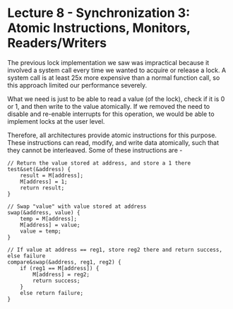 # Lecture 8 - Synchronization 3: Atomic Instructions, Monitors, Readers/Writers

The previous lock implementation we saw was impractical because it involved a system
call every time we wanted to acquire or release a lock. A system call is at least 25x
more expensive than a normal function call, so this approach limited our performance
severely.

What we need is just to be able to read a value (of the lock), check if it is 0 or 1,
and then write to the value atomically. If we removed the need to disable and re-enable 
interrupts for this operation, we would be able to implement locks at the user level.

Therefore, all architectures provide atomic instructions for this purpose. These instructions
can read, modify, and write data atomically, such that they cannot be interleaved. Some of
these instructions are -

```
// Return the value stored at address, and store a 1 there
test&set(&address) {
    result = M[address];
    M[address] = 1;
    return result;
}

// Swap "value" with value stored at address
swap(&address, value) {
    temp = M[address];
    M[address] = value;
    value = temp;
}

// If value at address == reg1, store reg2 there and return success, else failure
compare&swap(&address, reg1, reg2) {
    if (reg1 == M[address]) {
        M[address] = reg2;
        return success;
    }
    else return failure;
}
```